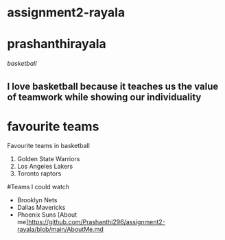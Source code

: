 # assignment2-rayala
# prashanthirayala
###### basketball
I love basketball because it teaches us the value of **teamwork** while showing our **individuality**
---
# favourite teams
Favourite teams in basketball
1. Golden State Warriors
2. Los Angeles Lakers
3. Toronto raptors
 
#Teams I could watch
- Brooklyn Nets
- Dallas Mavericks
- Phoenix Suns
[About me]https://github.com/Prashanthi296/assignment2-rayala/blob/main/AboutMe.md
